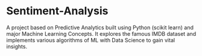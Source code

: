 # Sentiment-Analysis
A project based on Predictive Analytics built using Python (scikit learn) and major Machine Learning Concepts. It explores the famous IMDB dataset and implements various algorithms of ML with Data Science to gain vital insights.
